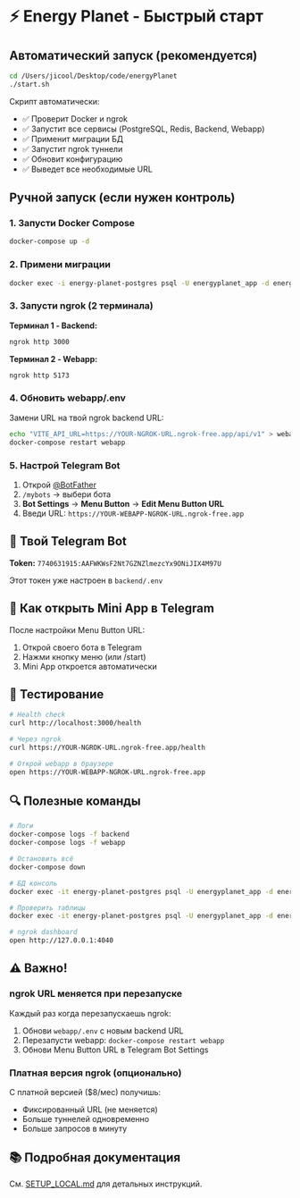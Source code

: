 # ⚡ Energy Planet - Быстрый старт

## Автоматический запуск (рекомендуется)

```bash
cd /Users/jicool/Desktop/code/energyPlanet
./start.sh
```

Скрипт автоматически:
- ✅ Проверит Docker и ngrok
- ✅ Запустит все сервисы (PostgreSQL, Redis, Backend, Webapp)
- ✅ Применит миграции БД
- ✅ Запустит ngrok туннели
- ✅ Обновит конфигурацию
- ✅ Выведет все необходимые URL

## Ручной запуск (если нужен контроль)

### 1. Запусти Docker Compose

```bash
docker-compose up -d
```

### 2. Примени миграции

```bash
docker exec -i energy-planet-postgres psql -U energyplanet_app -d energy_planet < backend/migrations/001_initial_schema.sql
```

### 3. Запусти ngrok (2 терминала)

**Терминал 1 - Backend:**
```bash
ngrok http 3000
```

**Терминал 2 - Webapp:**
```bash
ngrok http 5173
```

### 4. Обновить webapp/.env

Замени URL на твой ngrok backend URL:
```bash
echo "VITE_API_URL=https://YOUR-NGROK-URL.ngrok-free.app/api/v1" > webapp/.env
docker-compose restart webapp
```

### 5. Настрой Telegram Bot

1. Открой [@BotFather](https://t.me/botfather)
2. `/mybots` → выбери бота
3. **Bot Settings** → **Menu Button** → **Edit Menu Button URL**
4. Введи URL: `https://YOUR-WEBAPP-NGROK-URL.ngrok-free.app`

## 🎯 Твой Telegram Bot

**Token:** `7740631915:AAFWKWsF2Nt7GZNZlmezcYx9ONiJIX4M97U`

Этот токен уже настроен в `backend/.env`

## 📱 Как открыть Mini App в Telegram

После настройки Menu Button URL:
1. Открой своего бота в Telegram
2. Нажми кнопку меню (или /start)
3. Mini App откроется автоматически

## 🧪 Тестирование

```bash
# Health check
curl http://localhost:3000/health

# Через ngrok
curl https://YOUR-NGROK-URL.ngrok-free.app/health

# Открой webapp в браузере
open https://YOUR-WEBAPP-NGROK-URL.ngrok-free.app
```

## 🔍 Полезные команды

```bash
# Логи
docker-compose logs -f backend
docker-compose logs -f webapp

# Остановить всё
docker-compose down

# БД консоль
docker exec -it energy-planet-postgres psql -U energyplanet_app -d energy_planet

# Проверить таблицы
docker exec -it energy-planet-postgres psql -U energyplanet_app -d energy_planet -c "\dt"

# ngrok dashboard
open http://127.0.0.1:4040
```

## ⚠️ Важно!

### ngrok URL меняется при перезапуске

Каждый раз когда перезапускаешь ngrok:
1. Обнови `webapp/.env` с новым backend URL
2. Перезапусти webapp: `docker-compose restart webapp`
3. Обнови Menu Button URL в Telegram Bot Settings

### Платная версия ngrok (опционально)

С платной версией ($8/мес) получишь:
- Фиксированный URL (не меняется)
- Больше туннелей одновременно
- Больше запросов в минуту

## 📚 Подробная документация

См. [SETUP_LOCAL.md](SETUP_LOCAL.md) для детальных инструкций.
